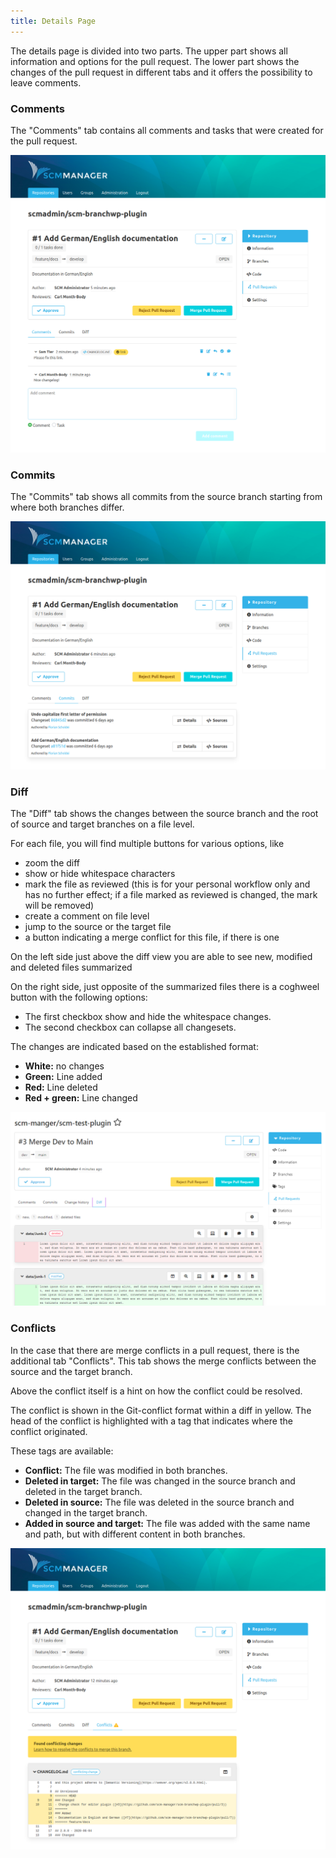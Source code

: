 ```yaml
---
title: Details Page
---
```

The details page is divided into two parts. The upper part shows all information and options for the pull request. The lower part shows the changes of the pull request in different tabs and it offers the possibility to leave comments.

### Comments
The "Comments" tab contains all comments and tasks that were created for the pull request.

![Pull Request - Comments](assets/comments.png)

### Commits
The "Commits" tab shows all commits from the source branch starting from where both branches differ.

![Pull Request - Commits](assets/commits.png)

### Diff
The "Diff" tab shows the changes between the source branch and the root of source and target branches on a file level.

For each file, you will find multiple buttons for various options, like

- zoom the diff
- show or hide whitespace characters
- mark the file as reviewed (this is for your personal workflow only and has no further effect; if a file marked as
  reviewed is changed, the mark will be removed)
- create a comment on file level
- jump to the source or the target file
- a button indicating a merge conflict for this file, if there is one

On the left side just above the diff view you are able to see new, modified and deleted files summarized

On the right side, just opposite of the summarized files there is a coghweel button with the following options:
- The first checkbox show and hide the whitespace changes.
- The second checkbox can collapse all changesets.

The changes are indicated based on the established format:

* **White:** no changes
* **Green:** Line added
* **Red:** Line deleted
* **Red + green:** Line changed

![Pull Request - Diffs](assets/diffs.png)

### Conflicts
In the case that there are merge conflicts in a pull request, there is the additional tab "Conflicts".  This tab shows the merge conflicts between the source and the target branch.

Above the conflict itself is a hint on how the conflict could be resolved.

The conflict is shown in the Git-conflict format within a diff in yellow. The head of the conflict is highlighted with a tag that indicates where the conflict originated.

These tags are available:

* **Conflict:** The file was modified in both branches.
* **Deleted in target:** The file was changed in the source branch and deleted in the target branch.
* **Deleted in source:** The file was deleted in the source branch and changed in the target branch.
* **Added in source and target:** The file was added with the same name and path, but with different content in both branches.

![Pull Request - Diffs](assets/conflict.png)
